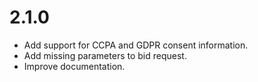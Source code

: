# 2.1.0
- Add support for CCPA and GDPR consent information.
- Add missing parameters to bid request.
- Improve documentation.
